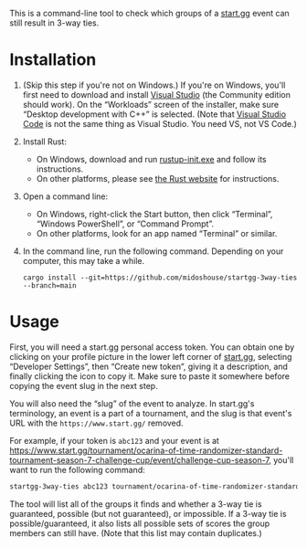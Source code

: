 This is a command-line tool to check which groups of a [start.gg](https://start.gg/) event can still result in 3-way ties.

# Installation

1. (Skip this step if you're not on Windows.) If you're on Windows, you'll first need to download and install [Visual Studio](https://visualstudio.microsoft.com/vs/) (the Community edition should work). On the “Workloads” screen of the installer, make sure “Desktop development with C++” is selected. (Note that [Visual Studio Code](https://code.visualstudio.com/) is not the same thing as Visual Studio. You need VS, not VS Code.)
2. Install Rust:
    * On Windows, download and run [rustup-init.exe](https://win.rustup.rs/) and follow its instructions.
    * On other platforms, please see [the Rust website](https://www.rust-lang.org/tools/install) for instructions.
3. Open a command line:
    * On Windows, right-click the Start button, then click “Terminal”, “Windows PowerShell”, or “Command Prompt”.
    * On other platforms, look for an app named “Terminal” or similar.
4. In the command line, run the following command. Depending on your computer, this may take a while.

    ```
    cargo install --git=https://github.com/midoshouse/startgg-3way-ties --branch=main
    ```

# Usage

First, you will need a start.gg personal access token. You can obtain one by clicking on your profile picture in the lower left corner of [start.gg](https://start.gg/), selecting “Developer Settings”, then “Create new token”, giving it a description, and finally clicking the icon to copy it. Make sure to paste it somewhere before copying the event slug in the next step.

You will also need the “slug” of the event to analyze. In start.gg's terminology, an event is a part of a tournament, and the slug is that event's URL with the `https://www.start.gg/` removed.

For example, if your token is `abc123` and your event is at <https://www.start.gg/tournament/ocarina-of-time-randomizer-standard-tournament-season-7-challenge-cup/event/challenge-cup-season-7>, you'll want to run the following command:

```sh
startgg-3way-ties abc123 tournament/ocarina-of-time-randomizer-standard-tournament-season-7-challenge-cup/event/challenge-cup-season-7
```

The tool will list all of the groups it finds and whether a 3-way tie is guaranteed, possible (but not guaranteed), or impossible. If a 3-way tie is possible/guaranteed, it also lists all possible sets of scores the group members can still have. (Note that this list may contain duplicates.)
